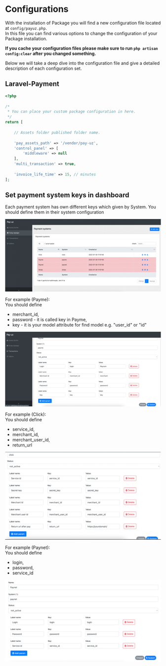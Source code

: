 # Configurations

With the installation of Package you will find a new configuration file located at `config/payuz.php`.  
In this file you can find various options to change the configuration of your Package installation.

**If you cache your configuration files please make sure to run `php artisan config:clear` after you changed something.**

Below we will take a deep dive into the configuration file and give a detailed description of each configuration set.

## Laravel-Payment

```php
<?php

/*
 * You can place your custom package configuration in here.
 */
return [

    // Assets folder published folder name.

    'pay_assets_path' => '/vendor/pay-uz',
    'control_panel' => [
        'middleware' => null
    ],
    'multi_transaction' => true,

    'invoice_life_time' => 15, // minutes
];
```

## Set payment system keys in dashboard

Each payment system has own different keys which given by System. You should define them in their system configuration

![Dashboard Payment_Systems](../.gitbook/assets/payment_systems.png)

For example (Payme):  
You should define 
* merchant_id, 
* password - it is called key in Payme,
* key - it is your model attribute for find model e.g. "user_id" or "id"

![Payme_Config](../.gitbook/assets/payme_config.png)


For example (Click):  
You should define
* service_id,
* merchant_id,
* merchant_user_id,
* return_url

![Payme_Config](../.gitbook/assets/click_config.png)


For example (Paynet):  
You should define
* login,
* password,
* service_id

![Payme_Config](../.gitbook/assets/paynet_config.png)
